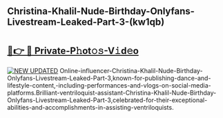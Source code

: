 ## Christina-Khalil-Nude-Birthday-Onlyfans-Livestream-Leaked-Part-3-(kw1qb)


# <h2><a href="https://mediaupload.pro?-19M">🔗👉 🔴 Private-P𝚑ot𝚘𝚜-V𝚒d𝚎o</a></h2>

[![NEW UPDATED](https://i.imgur.com/0qMVB7G.gif)](https://mediaupload.pro?-19M)
Online-influencer-Christina-Khalil-Nude-Birthday-Onlyfans-Livestream-Leaked-Part-3,known-for-publishing-dance-and-lifestyle-content,-including-performances-and-vlogs-on-social-media-platforms.Brilliant-ventriloquist-assistant-Christina-Khalil-Nude-Birthday-Onlyfans-Livestream-Leaked-Part-3,celebrated-for-their-exceptional-abilities-and-accomplishments-in-assisting-ventriloquists.  
